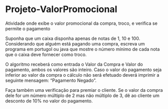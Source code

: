 # Projeto-ValorPromocional
Atividade onde exibe o valor promocional da compra, troco, e verifica se permite o pagamento

Suponha que um caixa disponha apenas de notas de 1, 10 e 100. Considerando que alguém está pagando uma compra, escreva um programa em portugol ou java que mostre o número mínimo de cada nota que o caixa deve fornecer como troco. 

O algoritmo receberá como entrada o Valor da Compra e Valor do pagamento, ambos os valores são inteiro. Caso o valor do pagamento seja inferior ao valor da compra o cálculo não será efetuado deverá imprimir a seguinte mensagem: “Pagamento Negado”. 

Faça também uma verificação para premiar o cliente. Se o valor da compra dele for um número múltiplo de 2 mas não múltiplo de 3, dê ao cliente um desconto de 10% no valor do pagamento.
